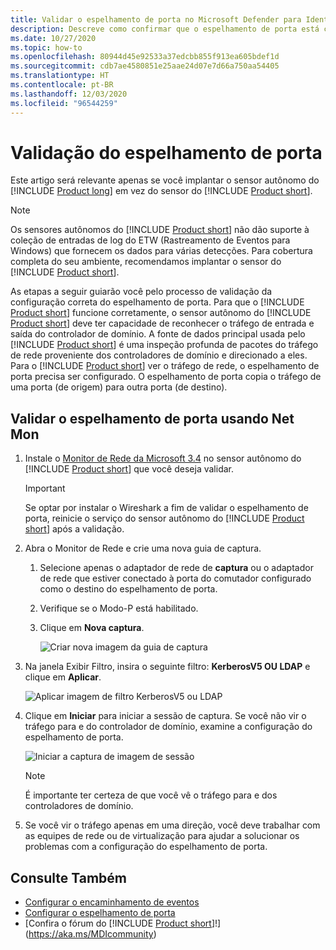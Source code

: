 ```yaml
---
title: Validar o espelhamento de porta no Microsoft Defender para Identidade
description: Descreve como confirmar que o espelhamento de porta está configurado corretamente no Microsoft Defender para Identidade
ms.date: 10/27/2020
ms.topic: how-to
ms.openlocfilehash: 80944d45e92533a37edcbb855f913ea605bdef1d
ms.sourcegitcommit: cdb7ae4580851e25aae24d07e7d66a750aa54405
ms.translationtype: HT
ms.contentlocale: pt-BR
ms.lasthandoff: 12/03/2020
ms.locfileid: "96544259"
---
```

# <a name="validate-port-mirroring"></a>Validação do espelhamento de porta

Este artigo será relevante apenas se você implantar o sensor autônomo do [!INCLUDE [Product long](includes/product-long.md)] em vez do sensor do [!INCLUDE [Product short](includes/product-short.md)].

> [!NOTE]
> Os sensores autônomos do [!INCLUDE [Product short](includes/product-short.md)] não dão suporte à coleção de entradas de log do ETW (Rastreamento de Eventos para Windows) que fornecem os dados para várias detecções. Para cobertura completa do seu ambiente, recomendamos implantar o sensor do [!INCLUDE [Product short](includes/product-short.md)].

As etapas a seguir guiarão você pelo processo de validação da configuração correta do espelhamento de porta. Para que o [!INCLUDE [Product short](includes/product-short.md)] funcione corretamente, o sensor autônomo do [!INCLUDE [Product short](includes/product-short.md)] deve ter capacidade de reconhecer o tráfego de entrada e saída do controlador de domínio. A fonte de dados principal usada pelo [!INCLUDE [Product short](includes/product-short.md)] é uma inspeção profunda de pacotes do tráfego de rede proveniente dos controladores de domínio e direcionado a eles. Para o [!INCLUDE [Product short](includes/product-short.md)] ver o tráfego de rede, o espelhamento de porta precisa ser configurado. O espelhamento de porta copia o tráfego de uma porta (de origem) para outra porta (de destino).

## <a name="validate-port-mirroring-using-net-mon"></a>Validar o espelhamento de porta usando Net Mon

1. Instale o [Monitor de Rede da Microsoft 3.4](https://www.microsoft.com/download/details.aspx?id=4865) no sensor autônomo do [!INCLUDE [Product short](includes/product-short.md)] que você deseja validar.

    > [!IMPORTANT]
    > Se optar por instalar o Wireshark a fim de validar o espelhamento de porta, reinicie o serviço do sensor autônomo do [!INCLUDE [Product short](includes/product-short.md)] após a validação.

1. Abra o Monitor de Rede e crie uma nova guia de captura.

    1. Selecione apenas o adaptador de rede de **captura** ou o adaptador de rede que estiver conectado à porta do comutador configurado como o destino do espelhamento de porta.

    1. Verifique se o Modo-P está habilitado.

    1. Clique em **Nova captura**.

        ![Criar nova imagem da guia de captura](media/port-mirroring-capture.png)

1. Na janela Exibir Filtro, insira o seguinte filtro: **KerberosV5 OU LDAP** e clique em **Aplicar**.

    ![Aplicar imagem de filtro KerberosV5 ou LDAP](media/port-mirroring-filter-settings.png)

1. Clique em **Iniciar** para iniciar a sessão de captura. Se você não vir o tráfego para e do controlador de domínio, examine a configuração do espelhamento de porta.

    ![Iniciar a captura de imagem de sessão](media/port-mirroring-capture-traffic.png)

    > [!NOTE]
    > É importante ter certeza de que você vê o tráfego para e dos controladores de domínio.

1. Se você vir o tráfego apenas em uma direção, você deve trabalhar com as equipes de rede ou de virtualização para ajudar a solucionar os problemas com a configuração do espelhamento de porta.

## <a name="see-also"></a>Consulte Também

- [Configurar o encaminhamento de eventos](configure-event-forwarding.md)
- [Configurar o espelhamento de porta](configure-port-mirroring.md)
- [Confira o fórum do [!INCLUDE [Product short](includes/product-short.md)]!](https://aka.ms/MDIcommunity)
